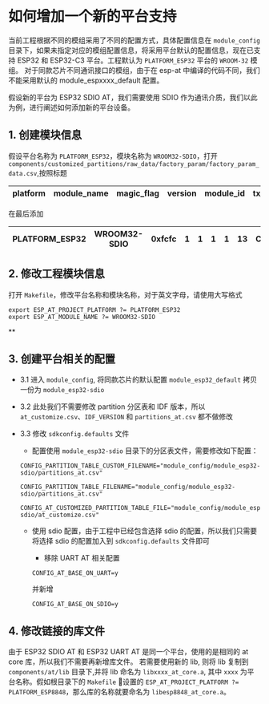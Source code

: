 如何增加一个新的平台支持
=========================

当前工程根据不同的模组采用了不同的配置方式，具体配置信息在 `module_config` 目录下，如果未指定对应的模组配置信息，将采用平台默认的配置信息，现在已支持 ESP32 和 ESP32-C3 平台。工程默认为 `PLATFORM_ESP32` 平台的 `WROOM-32` 模组。
对于同款芯片不同通讯接口的模组，由于在 esp-at 中编译的代码不同，我们不能采用默认的 module_espxxxx_default 配置。

假设新的平台为 ESP32 SDIO AT，我们需要使用 SDIO 作为通讯介质，我们以此为例，进行阐述如何添加新的平台设备。

## 1. 创建模块信息
假设平台名称为 `PLATFORM_ESP32`，模块名称为 `WROOM32-SDIO`，打开 `components/customized_partitions/raw_data/factory_param/factory_param_data.csv`,按照标题

| platform | module_name | magic_flag | version | module_id | tx_max_power | start_channel | channel_num | country_code | uart_baudrate | uart_tx_pin | uart_rx_pin | uart_ctx_pin | uart_rts_pin | tx_control_pin | rx_control_pin
|---|---|---|---|---|---|---| ---|---|---|---|---|---|---|---|---|

在最后添加

| PLATFORM_ESP32 | WROOM32-SDIO | 0xfcfc | 1 | 1 | 1 | 1 | 13 | CN | -1 | -1 | -1 | -1 | -1 | -1 | -1|
|---|---|---|---|---|---|---| ---|---|---|---|---|---|---|---|---|

## 2. 修改工程模块信息
打开 `Makefile`，修改平台名称和模块名称，对于英文字母，请使用大写格式

```
export ESP_AT_PROJECT_PLATFORM ?= PLATFORM_ESP32
export ESP_AT_MODULE_NAME ?= WROOM32-SDIO
```
**
## 3. 创建平台相关的配置
- 3.1 进入 `module_config`, 将同款芯片的默认配置 `module_esp32_default` 拷贝一份为 `module_esp32-sdio`  
- 3.2 此处我们不需要修改 partition 分区表和 IDF 版本，所以 `at_customize.csv`、`IDF_VERSION` 和 `partitions_at.csv` 都不做修改  
- 3.3 修改 `sdkconfig.defaults` 文件
	- 配置使用 `module_esp32-sdio` 目录下的分区表文件，需要修改如下配置：
	
	```
	CONFIG_PARTITION_TABLE_CUSTOM_FILENAME="module_config/module_esp32-sdio/partitions_at.csv"

	CONFIG_PARTITION_TABLE_FILENAME="module_config/module_esp32-sdio/partitions_at.csv"

	CONFIG_AT_CUSTOMIZED_PARTITION_TABLE_FILE="module_config/module_esp32-sdio/at_customize.csv"
	```
	- 使用 sdio 配置，由于工程中已经包含选择 sdio 的配置，所以我们只需要将选择 sdio 的配置加入到 `sdkconfig.defaults` 文件即可
		- 移除 UART AT 相关配置
		
		```
		CONFIG_AT_BASE_ON_UART=y
		```
		
		并新增
		
		```
		CONFIG_AT_BASE_ON_SDIO=y
		```

## 4. 修改链接的库文件

由于 ESP32 SDIO AT 和 ESP32 UART AT 是同一个平台，使用的是相同的 at core 库，所以我们不需要再新增库文件。
若需要使用新的 lib, 则将 lib 复制到 `components/at/lib` 目录下,并将 lib 命名为 `libxxxx_at_core.a`, 其中 `xxxx` 为平台名称。假如根目录下的 `Makefile` 设置的 `ESP_AT_PROJECT_PLATFORM ?= PLATFORM_ESP8848`，那么库的名称就要命名为 `libesp8848_at_core.a`。

